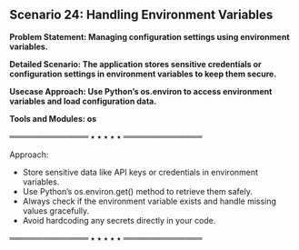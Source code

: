 ## Scenario 24: Handling Environment Variables  
**Problem Statement: Managing configuration settings using environment variables.**  

**Detailed Scenario: The application stores sensitive credentials or configuration settings in environment variables to keep them secure.**  

**Usecase Approach: Use Python’s os.environ to access environment variables and load configuration data.**  

**Tools and Modules: os**  

══════════════ ⭑ ⭑ ⭑ ⭑ ⭑ ══════════════

Approach:  
- Store sensitive data like API keys or credentials in environment variables.  
- Use Python’s os.environ.get() method to retrieve them safely.  
- Always check if the environment variable exists and handle missing values gracefully.  
- Avoid hardcoding any secrets directly in your code.  

══════════════ ⭑ ⭑ ⭑ ⭑ ⭑ ══════════════


